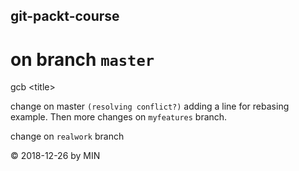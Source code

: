 ## git-packt-course
# on branch `master`
gcb &lt;title&gt; 

change on master <code>(resolving conflict?)</code> 
adding a line for rebasing example. Then more changes on `myfeatures` branch. 



change on `realwork` branch 

&copy; 2018-12-26 by MIN